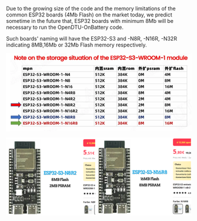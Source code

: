 
Due to the growing size of the code and the memory limitations of the common ESP32 boards (4Mb Flash) on the market today, we predict sometime in the future that, ESP32 boards with minimum 8Mb will be necessary to run the OpenDTU-OnBattery code.

Such boards' naming will have the ESP32-S3 and -N8R, -N16R, -N32R indicating 8MB,16Mb or 32Mb Flash memory respectively.

![](ESP32_Versions_and_Memory/ListESP32-S3Versions.png)

![](ESP32_Versions_and_Memory/PriceExampleESP32-S3Versions.png)